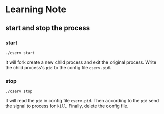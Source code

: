 # Learning Note
## start and stop the process
### start
```
./cserv start
```
It will fork create a new child process and exit the original process.
Write the child process's `pid` to the config file `cserv.pid`.
### stop
```
./cserv stop
```
It will read the `pid` in config file `cserv.pid`.
Then according to the `pid` send the signal to process for `kill`.
Finally, delete the config file.